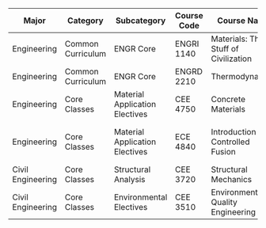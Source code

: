 | Major            | Category          | Subcategory                  | Course Code | Course Name                           | Semester Offered | Credits | Instructor    | Cross-listed       |
|------------------|-------------------|------------------------------|-------------|---------------------------------------|------------------|---------|---------------|--------------------|
| Engineering      | Common Curriculum | ENGR Core                    | ENGRI 1140  | Materials: The Stuff of Civilization  | Fall             | 3       | R.B. van Dover| MSE 1140           |
| Engineering      | Common Curriculum | ENGR Core                    | ENGRD 2210  | Thermodynamics                        | Fall/Summer      | 3       | E. Fisher     | MAE 2210           |
| Engineering      | Core Classes      | Material Application Electives| CEE 4750   | Concrete Materials                   | Spring           | 3       | K. Hover      |                    |
| Engineering      | Core Classes      | Material Application Electives| ECE 4840   | Introduction to Controlled Fusion     | Spring           | 3       | D. Hammer     | AEP 4840, MAE 4590 |
| Civil Engineering| Core Classes      | Structural Analysis           | CEE 3720   | Structural Mechanics                  | Fall             | 4       | A. Johnson    |                    |
| Civil Engineering| Core Classes      | Environmental Electives       | CEE 3510   | Environmental Quality Engineering     | Spring           | 4       | B. Smith      |                    |
